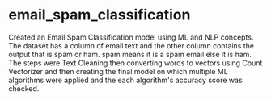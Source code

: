 # email_spam_classification
Created an Email Spam Classification model using ML and NLP concepts. 
The dataset has a column of email text and the other column contains the output that is spam or ham.
spam means it is a spam email else it is ham. The steps were Text Cleaning then converting words to vectors using Count Vectorizer 
and then creating the final model on which multiple ML algorithms were applied and the each algorithm's accuracy score was checked.
